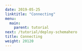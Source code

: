 ```yaml
---
date: 2019-05-25
linktitle: "Connecting"
menu:
  main:
    parent: tutorial
next: /tutorial/deploy-schemahero
title: Connecting
weight: 20120
---
```

